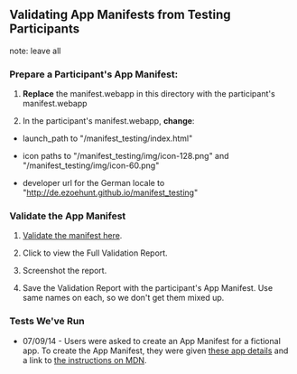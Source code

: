 ## Validating App Manifests from Testing Participants 

note: leave all 

### Prepare a Participant's App Manifest:

1. **Replace** the manifest.webapp in this directory with the participant's manifest.webapp

2. In the participant's manifest.webapp, **change**:

* launch_path to "/manifest_testing/index.html"

* icon paths to "/manifest_testing/img/icon-128.png" and "/manifest_testing/img/icon-60.png"

* developer url for the German locale to "http://de.ezoehunt.github.io/manifest_testing"


### Validate the App Manifest

1. [Validate the manifest here][1].

2. Click to view the Full Validation Report.

3. Screenshot the report. 

4. Save the Validation Report with the participant's App Manifest. Use same names on each, so we don't get them mixed up.


### Tests We've Run
* 07/09/14 - Users were asked to create an App Manifest for a fictional app. To create the App Manifest, they were given <a href="http://brampitoyo.github.io/sample-marketplace-app/find-my-friends.html">these app details</a> and a link to <a href="https://developer.mozilla.org/en-US/Apps/Build/Manifest">the instructions on MDN</a>.

[1]: https://marketplace.firefox.com/developers/validator